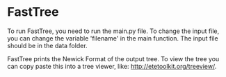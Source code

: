 # FastTree
To run FastTree, you need to run the main.py file. To change the input file, you can change the variable 'filename' in the main function. The input file should be in the data folder. 

FastTree prints the Newick Format of the output tree. To view the tree you can copy paste this into a tree viewer, like: http://etetoolkit.org/treeview/. 
